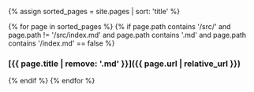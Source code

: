 {% assign sorted_pages = site.pages | sort: 'title' %}

{% for page in sorted_pages %}
  {% if page.path contains '/src/' and page.path != '/src/index.md' and page.path contains '.md' and page.path contains '/index.md' == false %}
### [{{ page.title | remove: '.md' }}]({{ page.url | relative_url }})
  {% endif %}
{% endfor %}
